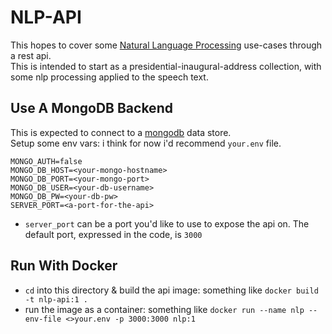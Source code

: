 # NLP-API
This hopes to cover some [Natural Language Processing](https://en.wikipedia.org/wiki/Natural_language_processing) use-cases through a rest api.  
This is intended to start as a presidential-inaugural-address collection, with some nlp processing applied to the speech text.  


## Use A MongoDB Backend
This is expected to connect to a [mongodb](https://www.mongodb.com/) data store.  
Setup some env vars: i think for now i'd recommend `your.env` file.  
```env
MONGO_AUTH=false
MONGO_DB_HOST=<your-mongo-hostname>
MONGO_DB_PORT=<your-mongo-port>
MONGO_DB_USER=<your-db-username>
MONGO_DB_PW=<your-db-pw>
SERVER_PORT=<a-port-for-the-api>
```
- `server_port` can be a port you'd like to use to expose the api on. The default port, expressed in the code, is `3000`

## Run With Docker
- `cd` into this directory & build the api image: something like `docker build -t nlp-api:1 .`
- run the image as a container: something like `docker run --name nlp --env-file <>your.env -p 3000:3000 nlp:1`